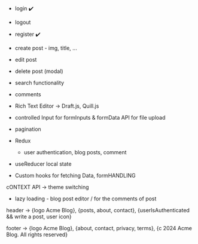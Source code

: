 - login ✔️
- logout
- register ✔️
- create post - img, title, ...
- edit post
- delete post (modal)
- search functionality
- comments
- Rich Text Editor -> Draft.js, Quill.js
- controlled Input for formInputs & formData API for file upload

- pagination

- Redux
  - user authentication, blog posts, comment
- useReducer local state

- Custom hooks for fetching Data, formHANDLING

cONTEXT API -> theme switching

- lazy loading - blog post editor / for the comments of post

<!-- const apiUrl = import.meta.env.VITE_API_BASE_URL; -->

header -> {logo Acme Blog}, {posts, about, contact}, {userIsAuthenticated && write a post, user icon}

footer -> {logo Acme Blog}, {about, contact, privacy, terms}, {c 2024 Acme Blog. All rights reserved}
